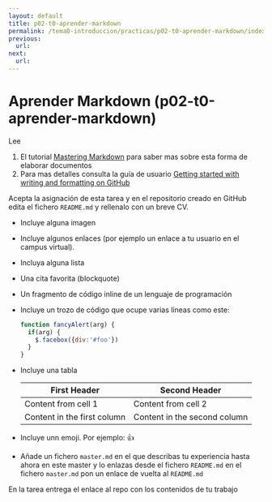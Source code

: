 ```yaml
---
layout: default
title: p02-t0-aprender-markdown
permalink: /tema0-introduccion/practicas/p02-t0-aprender-markdown/index.html
previous: 
  url: 
next:
  url: 
---
```


# Aprender Markdown (p02-t0-aprender-markdown)

Lee 

1. El tutorial <a href="https://guides.github.com/features/mastering-markdown/" target="_blank">Mastering Markdown</a> para saber mas sobre esta forma de elaborar documentos
2. Para mas detalles consulta la guía de usuario
<a href="https://docs.github.com/en/free-pro-team@latest/github/writing-on-github/getting-started-with-writing-and-formatting-on-github" target="_blank">Getting started with writing and formatting on GitHub</a>

Acepta la asignación de esta tarea y en el repositorio creado en GitHub edita el fichero `README.md` y rellenalo con un breve
CV.

* Incluye alguna imagen 
* Incluye algunos enlaces (por ejemplo un enlace a tu usuario en el campus virtual).
* Incluya alguna lista 
* Una cita favorita (blockquote)
* Un fragmento de código inline de un lenguaje de programación 
* Incluye un trozo de código que ocupe varias líneas como este:

  ```javascript
  function fancyAlert(arg) {
    if(arg) {
      $.facebox({div:'#foo'})
    }
  }
  ```
* Incluye una tabla

  First Header | Second Header
  ------------ | -------------
  Content from cell 1 | Content from cell 2
  Content in the first column | Content in the second column

* Incluye unn emoji. Por ejemplo: :+1:
* Añade un fichero `master.md`  en el que describas tu experiencia hasta ahora en este master y lo enlazas desde el fichero `README.md`  en el fichero 
`master.md` pon un enlace de vuelta al `README.md`


En la tarea entrega el enlace al repo con los contenidos de tu trabajo

